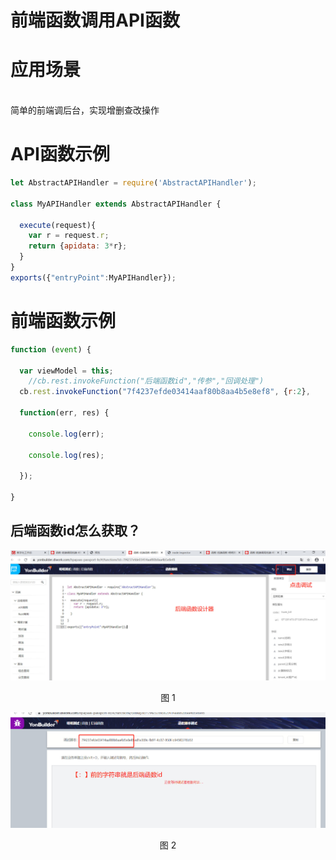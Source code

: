 # 前端函数调用API函数



<a name="3dbf0c11"></a>
# 应用场景

<br />简单的前端调后台，实现增删查改操作<br />

<a name="348b9936"></a>
# API函数示例


```javascript
let AbstractAPIHandler = require('AbstractAPIHandler');

class MyAPIHandler extends AbstractAPIHandler {

  execute(request){
    var r = request.r;
    return {apidata: 3*r};
  }
}
exports({"entryPoint":MyAPIHandler});
```


<a name="e1c53fef"></a>
# 前端函数示例


```javascript
function (event) {

  var viewModel = this;
	//cb.rest.invokeFunction("后端函数id","传参","回调处理")
  cb.rest.invokeFunction("7f4237efde03414aaf80b8aa4b5e8ef8", {r:2},

  function(err, res) {

    console.log(err);

    console.log(res);

  });

}
```


<a name="2256ed19"></a>
## 后端函数id怎么获取？

<div align=center>
<img src="/mybook/yonbuilder/generallink/7-/images/1.jpeg"/>
</div>
<p align="center">图 1</p>

<div align=center>
<img src="/mybook/yonbuilder/generallink/7-/images/2.jpeg"/>
</div>
<p align="center">图 2</p>